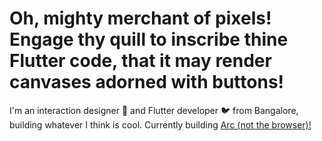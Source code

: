 # Oh, mighty merchant of pixels! Engage thy quill to inscribe thine Flutter code, that it may render canvases adorned with buttons!

I'm an interaction designer 🎨 and Flutter developer 🐦 from Bangalore, building whatever I think is cool. 
Currently building [Arc (not the browser)!]('https://quadren.github.io/arc')
